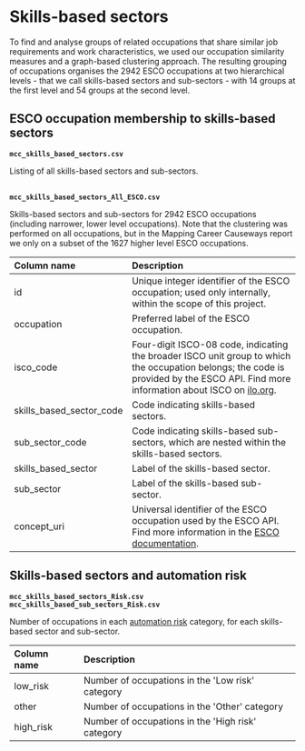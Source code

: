 # Skills-based sectors

To find and analyse groups of related occupations that share similar job requirements and work characteristics, we used our occupation similarity measures and a graph-based clustering approach. The resulting grouping of occupations organises the 2942 ESCO occupations at two hierarchical levels - that we call skills-based sectors and sub-sectors - with 14 groups at the first level and 54 groups at the second level.

## ESCO occupation membership to skills-based sectors

**`mcc_skills_based_sectors.csv`**

Listing of all skills-based sectors and sub-sectors.

&nbsp;  
**`mcc_skills_based_sectors_All_ESCO.csv`**  

Skills-based sectors and sub-sectors for 2942 ESCO occupations (including narrower, lower level occupations). Note that the clustering was performed on all occupations, but in the Mapping Career Causeways report we only on a subset of the 1627 higher level ESCO occupations.

| Column name   | Description   |
|:---------------|:---------------|
|id   | Unique integer identifier of the ESCO occupation; used only internally, within the scope of this project. |
|occupation  | Preferred label of the ESCO occupation.   |
|isco_code   | Four-digit ISCO-08 code, indicating the broader ISCO unit group to which the occupation belongs; the code is provided by the ESCO API. Find more information about ISCO on [ilo.org](https://www.ilo.org/public/english/bureau/stat/isco/isco08/). |
| skills_based_sector_code | Code indicating skills-based sectors. |
| sub_sector_code | Code indicating skills-based sub-sectors, which are nested within the skills-based sectors. |
| skills_based_sector | Label of the skills-based sector. |
| sub_sector | Label of the skills-based sub-sector. |
| concept_uri | Universal identifier of the ESCO occupation used by the ESCO API. Find more information in the [ESCO documentation](https://ec.europa.eu/esco/api/doc/esco_api_doc.html#rest-calls-get-conceptschemes-by-uris). |

## Skills-based sectors and automation risk

**`mcc_skills_based_sectors_Risk.csv`**  
**`mcc_skills_based_sub_sectors_Risk.csv`**

Number of occupations in each [automation risk](https://github.com/nestauk/mapping-career-causeways/tree/main/supplementary_online_data/automation_risk/) category, for each skills-based sector and sub-sector.

| Column name   | Description   |
|:---------------|:---------------|
| low_risk  | Number of occupations in the 'Low risk' category  |
| other  | Number of occupations in the 'Other' category    |
| high_risk  | Number of occupations in the 'High risk' category    |
